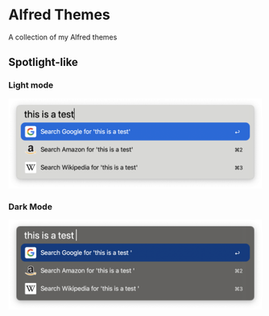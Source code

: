 # Alfred Themes

A collection of my Alfred themes

## Spotlight-like

### Light mode
![Light mode](images/spotlight-like/light.png)

### Dark Mode
![Dark Mode](images/spotlight-like/dark.png)